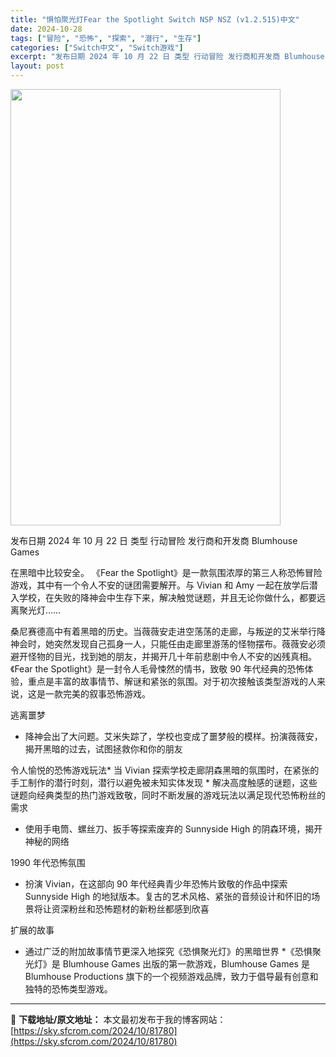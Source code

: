 ```yaml
---
title: "惧怕聚光灯Fear the Spotlight Switch NSP NSZ (v1.2.515)中文"
date: 2024-10-28
tags: ["冒险", "恐怖", "探索", "潜行", "生存"]
categories: ["Switch中文", "Switch游戏"]
excerpt: "发布日期 2024 年 10 月 22 日 类型 行动冒险 发行商和开发商 Blumhouse Games 在黑暗中比较安全。 《Fear the Spotlight》是一款氛围浓厚的第三人称恐怖冒险游戏，其中有一个令人不安的谜团需要解开。与 Vivian 和 Amy 一起在放学后潜入学校，在失败的&hellip;"
layout: post
---
```


<img class="aligncenter size-full wp-image-81781" src="https://sky.sfcrom.com/wp-content/uploads/2024/10/2024102805343173.webp" alt="" width="432" height="698" />

发布日期 2024 年 10 月 22 日
类型 行动冒险
发行商和开发商 Blumhouse Games

在黑暗中比较安全。
《Fear the Spotlight》是一款氛围浓厚的第三人称恐怖冒险游戏，其中有一个令人不安的谜团需要解开。与 Vivian 和 Amy 一起在放学后潜入学校，在失败的降神会中生存下来，解决触觉谜题，并且无论你做什么，都要远离聚光灯……

桑尼赛德高中有着黑暗的历史。当薇薇安走进空荡荡的走廊，与叛逆的艾米举行降神会时，她突然发现自己孤身一人，只能任由走廊里游荡的怪物摆布。薇薇安必须避开怪物的目光，找到她的朋友，并揭开几十年前悲剧中令人不安的凶残真相。《Fear the Spotlight》是一封令人毛骨悚然的情书，致敬 90 年代经典的恐怖体验，重点是丰富的故事情节、解谜和紧张的氛围。对于初次接触该类型游戏的人来说，这是一款完美的叙事恐怖游戏。

逃离噩梦
* 降神会出了大问题。艾米失踪了，学校也变成了噩梦般的模样。扮演薇薇安，揭开黑暗的过去，试图拯救你和你的朋友

令人愉悦的恐怖游戏玩法*
当 Vivian 探索学校走廊阴森黑暗的氛围时，在紧张的手工制作的潜行时刻，潜行以避免被未知实体发现 *
解决高度触感的谜题，这些谜题向经典类型的热门游戏致敬，同时不断发展的游戏玩法以满足现代恐怖粉丝的需求
* 使用手电筒、螺丝刀、扳手等探索废弃的 Sunnyside High 的阴森环境，揭开神秘的网络

1990 年代恐怖氛围
* 扮演 Vivian，在这部向 90 年代经典青少年恐怖片致敬的作品中探索 Sunnyside High 的地狱版本。复古的艺术风格、紧张的音频设计和怀旧的场景将让资深粉丝和恐怖题材的新粉丝都感到欣喜

扩展的故事
* 通过广泛的附加故事情节更深入地探究《恐惧聚光灯》的黑暗世界
*《恐惧聚光灯》是 Blumhouse Games 出版的第一款游戏，Blumhouse Games 是 Blumhouse Productions 旗下的一个视频游戏品牌，致力于倡导最有创意和独特的恐怖类型游戏。

---
📖 **下载地址/原文地址：** 本文最初发布于我的博客网站：[https://sky.sfcrom.com/2024/10/81780](https://sky.sfcrom.com/2024/10/81780)
